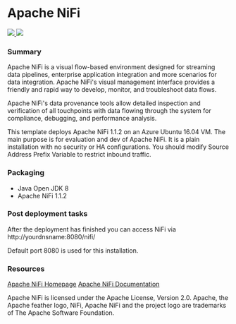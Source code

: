 # Apache NiFi



<a href="https://portal.azure.com/#create/Microsoft.Template/uri/https%3A%2F%2Fraw.githubusercontent.com%2Fhau-mal%2FBigData%2Fmaster%2Fnifi%2Fvm-template%2Fazuredeploy.json" target="_blank">
    <img src="http://azuredeploy.net/deploybutton.png"/>
</a>
<a href="http://armviz.io/#/?load=https%3A%2F%2Fraw.githubusercontent.com%2Fhau-mal%2FBigData%2Fmaster%2Fnifi%2Fvm-template%2Fazuredeploy.json" target="_blank">
    <img src="http://armviz.io/visualizebutton.png"/>
</a>

### Summary
Apache NiFi is a visual flow-based environment designed for streaming data pipelines, enterprise application integration and more scenarios for data integration. Apache NiFi's visual management interface provides a friendly and rapid way to develop, monitor, and troubleshoot data flows.

Apache NiFi's data provenance tools allow detailed inspection and verification of all touchpoints with data flowing through the system for compliance, debugging, and performance analysis.

This template deploys Apache NiFi 1.1.2 on an Azure Ubuntu 16.04 VM. The main purpose is for evaluation and dev of Apache NiFi. It is a plain installation with no security or HA configurations. You should modify Source Address Prefix Variable to restrict inbound traffic. 

### Packaging
* Java Open JDK 8
* Apache NiFi 1.1.2

### Post deployment tasks
After the deployment has finished you can access NiFi via http://yourdnsname:8080/nifi/ 

Default port 8080 is used for this installation.

### Resources
[Apache NiFi Homepage](https://nifi.apache.org/)
[Apache NiFi Documentation](https://nifi.apache.org/docs.html)

Apache NiFi is licensed under the Apache License, Version 2.0. Apache, the Apache feather logo, NiFi, Apache NiFi and the project logo are trademarks of The Apache Software Foundation.

